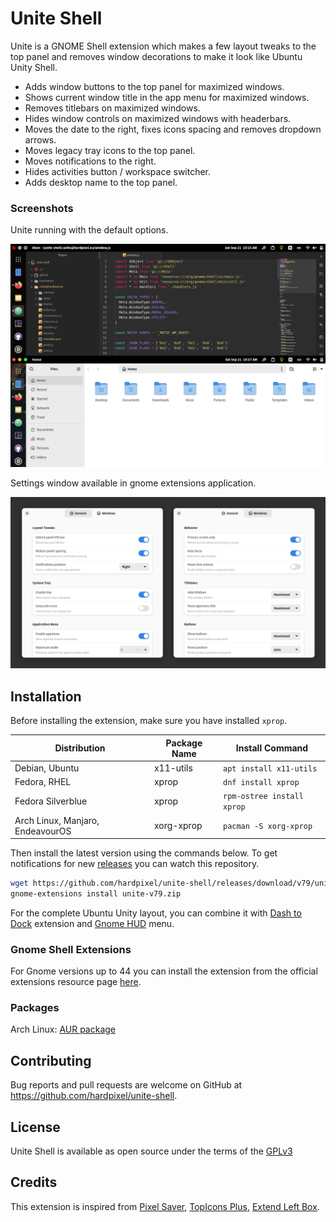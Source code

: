 # Unite Shell

Unite is a GNOME Shell extension which makes a few layout tweaks to the top panel and removes window decorations to make it look like Ubuntu Unity Shell.

* Adds window buttons to the top panel for maximized windows.
* Shows current window title in the app menu for maximized windows.
* Removes titlebars on maximized windows.
* Hides window controls on maximized windows with headerbars.
* Moves the date to the right, fixes icons spacing and removes dropdown arrows.
* Moves legacy tray icons to the top panel.
* Moves notifications to the right.
* Hides activities button / workspace switcher.
* Adds desktop name to the top panel.

### Screenshots
Unite running with the default options.

![Screenshot](https://raw.githubusercontent.com/hardpixel/unite-shell/master/screenshot.png)

Settings window available in gnome extensions application.

![Settings](https://raw.githubusercontent.com/hardpixel/unite-shell/master/settings.png)

## Installation
Before installing the extension, make sure you have installed `xprop`.

| Distribution | Package Name | Install Command |
| ------------ | ------------ | --------------- |
| Debian, Ubuntu |x11-utils | `apt install x11-utils` |
| Fedora, RHEL | xprop| `dnf install xprop` |
| Fedora Silverblue |xprop | `rpm-ostree install xprop` |
| Arch Linux, Manjaro, EndeavourOS |xorg-xprop | `pacman -S xorg-xprop` |

Then install the latest version using the commands below. To get notifications for new [releases](https://github.com/hardpixel/unite-shell/releases) you can watch this repository.

```bash
wget https://github.com/hardpixel/unite-shell/releases/download/v79/unite-v79.zip
gnome-extensions install unite-v79.zip
```

For the complete Ubuntu Unity layout, you can combine it with [Dash to Dock](https://github.com/micheleg/dash-to-dock) extension and [Gnome HUD](https://github.com/hardpixel/gnome-hud) menu.

### Gnome Shell Extensions
For Gnome versions up to 44 you can install the extension from the official extensions resource page [here](https://extensions.gnome.org/extension/1287/unite).

### Packages
Arch Linux: [AUR package](https://aur.archlinux.org/packages/gnome-shell-extension-unite)

## Contributing
Bug reports and pull requests are welcome on GitHub at https://github.com/hardpixel/unite-shell.

## License
Unite Shell is available as open source under the terms of the [GPLv3](http://www.gnu.org/licenses/gpl-3.0.en.html)

## Credits
This extension is inspired from [Pixel Saver](https://github.com/deadalnix/pixel-saver), [TopIcons Plus](https://github.com/phocean/TopIcons-plus), [Extend Left Box](https://github.com/StephenPCG/extend-left-box).
